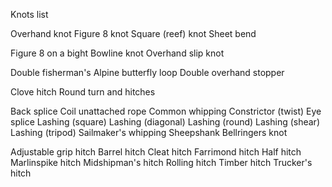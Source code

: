 Knots list

Overhand knot
Figure 8 knot
Square (reef) knot
Sheet bend

Figure 8 on a bight
Bowline knot
Overhand slip knot

Double fisherman's
Alpine butterfly loop
Double overhand stopper

Clove hitch
Round turn and hitches

Back splice
Coil unattached rope
Common whipping
Constrictor (twist)
Eye splice
Lashing (square)
Lashing (diagonal)
Lashing (round)
Lashing (shear)
Lashing (tripod)
Sailmaker's whipping
Sheepshank
Bellringers knot

Adjustable grip hitch
Barrel hitch
Cleat hitch
Farrimond hitch
Half hitch
Marlinspike hitch
Midshipman's hitch
Rolling hitch
Timber hitch
Trucker's hitch

